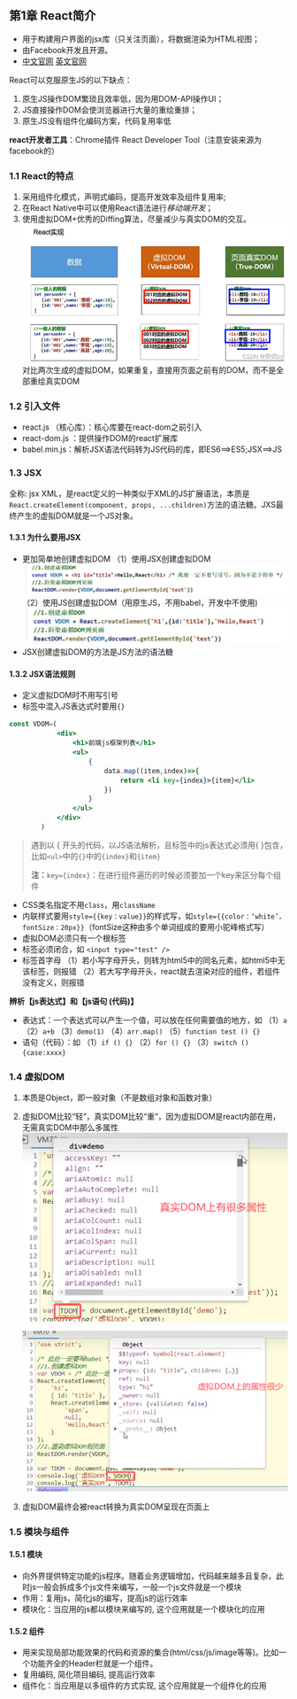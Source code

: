 ## 第1章 React简介

- 用于构建用户界面的jsx库（只关注页面），将数据渲染为HTML视图；
- 由Facebook开发且开源。
- [中文官网](https://react.docschina.org/)
  [英文官网](https://reactjs.org/)

React可以克服原生JS的以下缺点：

1. 原生JS操作DOM繁琐且效率低，因为用DOM-API操作UI；
2. JS直接操作DOM会使浏览器进行大量的重绘重排；
3. 原生JS没有组件化编码方案，代码复用率低

**react开发者工具**：Chrome插件 React Developer Tool（注意安装来源为facebook的）

### 1.1 React的特点

1. 采用组件化模式，声明式编码，提高开发效率及组件复用率;
2. 在React Native中可以使用React语法进行*移动端开发*；
3. 使用虚拟DOM+优秀的Diffing算法，尽量减少与真实DOM的交互。
   ![在这里插入图片描述](./assets/第1章-React简介/41830c43ec2808ccf859e949f6b763aa.png)
   对比两次生成的虚拟DOM，如果重复，直接用页面之前有的DOM，而不是全部重绘真实DOM

### 1.2 引入文件

- react.js （核心库）：核心库要在react-dom之前引入
- react-dom.js ：提供操作DOM的react扩展库
- babel.min.js：解析JSX语法代码转为JS代码的库，即ES6==>ES5;JSX==>JS

### 1.3 JSX

全称: jsx XML，是react定义的一种类似于XML的JS扩展语法，本质是`React.createElement(component, props, ...children)`方法的语法糖。JXS最终产生的虚拟DOM就是一个JS对象。

#### 1.3.1 为什么要用JSX

- 更加简单地创建虚拟DOM
  （1）使用JSX创建虚拟DOM
  ![image-20241230013857087](./assets/第1章-React简介/image-20241230013857087.png)
  （2）使用JS创建虚拟DOM（用原生JS，不用babel，开发中不使用)
  ![image-20241230013931032](./assets/第1章-React简介/image-20241230013931032.png)
- JSX创建虚拟DOM的方法是JS方法的语法糖

#### 1.3.2 JSX语法规则

- 定义虚拟DOM时不用写引号
- 标签中混入JS表达式时要用`{}`

```jsx
const VDOM=(
            <div>
                <h1>前端js框架列表</h1>
                <ul>
                    {
                        data.map((item,index)=>{
                            return <li key={index}>{item}</li>
                        })
                    }
                </ul>               
            </div>           
        )
```

> 遇到以 { 开头的代码，以JS语法解析，且标签中的js表达式必须用{ }包含，比如`<ul>`中的`{}`中的`{index}`和`{item}`
>
> **注：**`key={index}`：在进行组件遍历的时候必须要加一个key来区分每个组件

- CSS类名指定不用`class`，用`className`
- 内联样式要用`style={{key：value}}`的样式写，如`style={{color：‘white’，fontSize：20px}}`（fontSize这种由多个单词组成的要用小驼峰格式写）
- 虚拟DOM必须只有一个根标签
- 标签必须闭合，如 `<input type="test" />`
- 标签首字母
  （1）若小写字母开头，则转为html5中的同名元素，如html5中无该标签，则报错
  （2）若大写字母开头，react就去渲染对应的组件，若组件没有定义，则报错

**辨析【js表达式】和【js语句 (代码)】**

- 表达式：一个表达式可以产生一个值，可以放在任何需要值的地方，如
  （1）`a`
  （2）`a+b`
  （3）`demo(1)`
  （4）`arr.map()`
  （5）`function test () {}`
- 语句（代码）：如
  （1）`if () {}`
  （2）`for () {}`
  （3）`switch () {case:xxxx}`

### 1.4 虚拟DOM

1. 本质是Object，即一般对象（不是数组对象和函数对象）

2. 虚拟DOM比较“轻”，真实DOM比较“重”，因为虚拟DOM是react内部在用，无需真实DOM中那么多属性
   <img src="./assets/第1章-React简介/image-20241230014241702.png" alt="image-20241230014241702" style="zoom: 67%;" />

   <img src="./assets/第1章-React简介/image-20241230014334465.png" alt="image-20241230014334465" style="zoom:67%;" />

3. 虚拟DOM最终会被react转换为真实DOM呈现在页面上

### 1.5 模块与组件

#### 1.5.1 模块

- 向外界提供特定功能的js程序。随着业务逻辑增加，代码越来越多且复杂，此时js一般会拆成多个js文件来编写，一般一个js文件就是一个模块
- 作用：复用js，简化js的编写，提高js的运行效率
- 模块化：当应用的js都以模块来编写的, 这个应用就是一个模块化的应用

#### 1.5.2 组件

- 用来实现局部功能效果的代码和资源的集合(html/css/js/image等等)。比如一个功能齐全的Header栏就是一个组件。
- 复用编码, 简化项目编码, 提高运行效率
- 组件化：当应用是以多组件的方式实现, 这个应用就是一个组件化的应用

